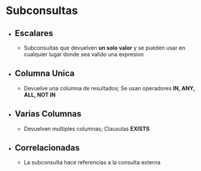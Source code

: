 # Subconsultas

+ ## Escalares
    + Subconsultas que devuelven **un solo valor** y se pueden usar en cualquier lugar donde sea valido una expresion
+ ## Columna Unica
    + Devuelve una columna de resultados; Se usan operadores **IN, ANY, ALL, NOT IN**
+ ## Varias Columnas
    + Devuelven multiples columnas; Clausulas **EXISTS**
+ ## Correlacionadas
    + La subconsulta hace referencias a la consulta externa 